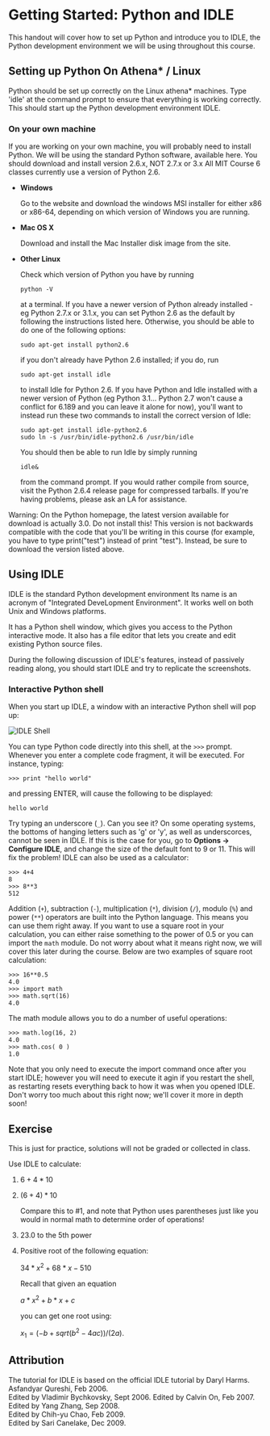 # Getting Started: Python and IDLE

This handout will cover how to set up Python and introduce you to IDLE, the Python development environment we will be using throughout this course.

## Setting up Python On Athena* / Linux

Python should be set up correctly on the Linux athena* machines. Type 'idle' at the command prompt to ensure that everything is working correctly. This should start up the Python development environment IDLE.

### On your own machine

If you are working on your own machine, you will probably need to install Python. We will be using the standard Python software, available here. You should download and install version 2.6.x, NOT 2.7.x or 3.x All MIT Course 6 classes currently use a version of Python 2.6.

* **Windows**

  Go to the website and download the windows MSI installer for either x86 or x86-64, depending on which version of Windows you are running.

* **Mac OS X**

  Download and install the Mac Installer disk image from the site.

* **Other Linux**

  Check which version of Python you have by running

      python -V

  at a terminal. If you have a newer version of Python already installed - eg Python 2.7.x or 3.1.x, you can set Python 2.6 as the default by following the instructions listed here. Otherwise, you should be able to do one of the following options:

      sudo apt-get install python2.6

  if you don't already have Python 2.6 installed; if you do, run

      sudo apt-get install idle

  to install Idle for Python 2.6. If you have Python and Idle installed with a newer version of Python (eg Python 3.1... Python 2.7 won't cause a conflict for 6.189 and you can leave it alone for now), you'll want to instead run these two commands to install the correct version of Idle:

      sudo apt-get install idle-python2.6
      sudo ln -s /usr/bin/idle-python2.6 /usr/bin/idle

  You should then be able to run Idle by simply running

      idle&

  from the command prompt. If you would rather compile from source, visit the Python 2.6.4 release page for compressed tarballs. If you're having problems, please ask an LA for assistance.

Warning: On the Python homepage, the latest version available for download is actually 3.0. Do not install this! This version is not backwards compatible with the code that you'll be writing in this course (for example, you have to type print("test") instead of print "test"). Instead, be sure to download the version listed above.

## Using IDLE

IDLE is the standard Python development environment Its name is an acronym of "Integrated DeveLopment Environment". It works well on both Unix and Windows platforms.

It has a Python shell window, which gives you access to the Python interactive mode. It also has a file editor that lets you create and edit existing Python source files.

During the following discussion of IDLE's features, instead of passively reading along, you should start IDLE and try to replicate the screenshots.

### Interactive Python shell

When you start up IDLE, a window with an interactive Python shell will pop up:

![IDLE Shell](02-shell.png)

You can type Python code directly into this shell, at the `>>>` prompt. Whenever you enter a complete code fragment, it will be executed. For instance, typing:

	>>> print "hello world"

and pressing ENTER, will cause the following to be displayed:

	hello world

Try typing an underscore (`_`). Can you see it? On some operating systems, the bottoms of hanging letters such as 'g' or 'y', as well as underscorces, cannot be seen in IDLE. If this is the case for you, go to **Options -> Configure IDLE**, and change the size of the default font to 9 or 11. This will fix the problem! IDLE can also be used as a calculator:

	>>> 4+4
	8
	>>> 8**3
	512

Addition (`+`), subtraction (`-`), multiplication (`*`), division (`/`), modulo (`%`) and power (`**`) operators are built into the Python language. This means you can use them right away. If you want to use a square root in your calculation, you can either raise something to the power of 0.5 or you can import the `math` module. Do not worry about what it means right now, we will cover this later during the course. Below are two examples of square root calculation:

	>>> 16**0.5
	4.0
	>>> import math
	>>> math.sqrt(16)
	4.0

The math module allows you to do a number of useful operations:

	>>> math.log(16, 2)
	4.0
	>>> math.cos( 0 )
	1.0

Note that you only need to execute the import command once after you start IDLE; however you will need to execute it agin if you restart the shell, as restarting resets everything back to how it was when you opened IDLE. Don't worry too much about this right now; we'll cover it more in depth soon!

## Exercise

This is just for practice, solutions will not be graded or collected in class.

Use IDLE to calculate:

1.	$6 + 4 * 10$

2.	$(6 + 4) * 10$

	Compare this to #1, and note that Python uses parentheses just like you 
	would in normal math to determine order of operations!
	
3.	23.0 to the 5th power

4.	Positive root of the following equation:

	$34 * x ^ 2 + 68 * x - 510$  
	
	Recall that given an equation  
	
	$a * x ^ 2 + b * x + c$  
	
	you can get one root using:
	
	$x_1 = ( -b + sqrt (b ^ 2 - 4ac) ) / ( 2a )$.

## Attribution

The tutorial for IDLE is based on the official IDLE tutorial by Daryl Harms.  
Asfandyar Qureshi, Feb 2006.  
Edited by Vladimir Bychkovsky, Sept 2006. Edited by Calvin On, Feb 2007.  
Edited by Yang Zhang, Sep 2008.  
Edited by Chih-yu Chao, Feb 2009.  
Edited by Sari Canelake, Dec 2009.
